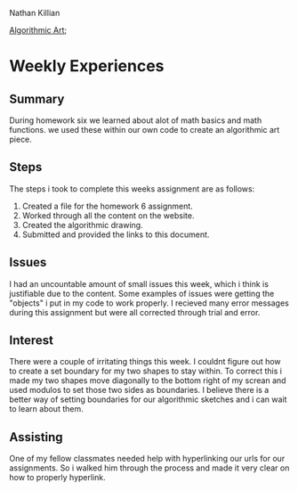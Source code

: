 Nathan Killian

[Algorithmic Art](https://alexk2313.github.io/120-work/hw-6/);

# Weekly Experiences
## Summary
During homework six we learned about alot of math basics and math functions. we used these within our own code to create an algorithmic art piece.

## Steps
The steps i took to complete this weeks assignment are as follows:
1. Created a file for the homework 6 assignment.
2. Worked through all the content on the website.
2. Created the algorithmic drawing.
3. Submitted and provided the links to this document.

## Issues
I had an uncountable amount of small issues this week, which i think is justifiable due to the content. Some examples of issues were getting the "objects" i put in my code to work properly. I recieved many error messages during this assignment but were all corrected through trial and error.
## Interest
There were a couple of irritating things this week. I couldnt figure out how to create a set boundary for my two shapes to stay within. To correct this i made my two shapes move diagonally to the bottom right of my screan and used modulos to set those two sides as boundaries. I believe there is a better way of setting boundaries for our algorithmic sketches and i can wait to learn about them.

## Assisting
One of my fellow classmates needed help with hyperlinking our urls for our assignments. So i walked him through the process and made it very clear on how to properly hyperlink.
